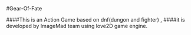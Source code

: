 #Gear-Of-Fate

####This is an Action Game based on dnf(dungon and fighter) , 
####it is developed by ImageMad team using love2D game engine. 